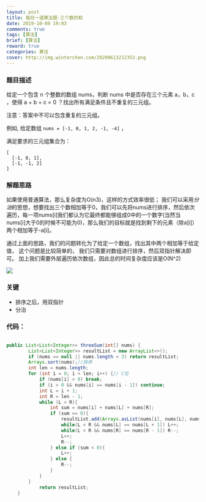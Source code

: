 ```yaml
---
layout: post
title: 每日一道算法题-三个数的和
date: 2019-10-09 19:03
comments: true
tags: [算法]
brief: [算法]
reward: true
categories: 算法
cover: http://img.winterchen.com/20200613212353.png
---
```


### 题目描述

给定一个包含 n 个整数的数组 nums，判断 nums 中是否存在三个元素 a，b，c ，使得 a + b + c = 0 ？找出所有满足条件且不重复的三元组。

注意：答案中不可以包含重复的三元组。

例如, 给定数组 `nums = [-1, 0, 1, 2, -1, -4]` ，

满足要求的三元组集合为：

```
[
  [-1, 0, 1],
  [-1, -1, 2]
]
```

### 解题思路

如果使用普通算法，那么复杂度为O(n3)，这样的方式效率很低；
我们可以采用*分治*的思想，想要找出三个数相加等于0，我们可以先将nums进行排序，然后依次遍历，每一项nums[i]我们都认为它最终都能够组成0中的一个数字(当然当nums[i]大于0的时候不可能为0)，那么我们的目标就是找到剩下的元素（除a[i]）两个相加等于-a[i]。

通过上面的思路，我们的问题转化为了给定一个数组，找出其中两个相加等于给定值， 这个问题是比较简单的， 我们只需要对数组进行排序，然后双指针解决即可。 加上我们需要外层遍历依次数组，因此总的时间复杂度应该是O(N^2)

![](http://img.winterchen.com/20200613212421.png)

### 关键

- 排序之后，用双指针
- 分治

### 代码：

```java

public List<List<Integer>> threeSum(int[] nums) {
        List<List<Integer>> resultList = new ArrayList<>();
        if (nums == null || nums.length < 3) return resultList;
        Arrays.sort(nums);//排序
        int len = nums.length;
        for (int i = 0; i < len; i++) {// C位
            if (nums[i] > 0) break;
            if (i > 0 && nums[i] == nums[i - 1]) continue;
            int L = i + 1;
            int R = len - 1;
            while (L < R){
                int sum = nums[i] + nums[L] + nums[R];
                if (sum == 0){
                    resultList.add(Arrays.asList(nums[i], nums[L], nums[R]));
                    while(L < R && nums[L] == nums[L + 1]) L++;
                    while(L < R && nums[R] == nums[R - 1]) R--;
                    L++;
                    R--;
                } else if (sum < 0){
                    L++;
                } else {
                    R--;
                }
            }
        }
            return resultList;
    }
```

